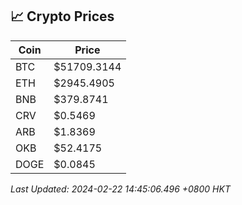 ## 📈 Crypto Prices

| Coin | Price |
| ---- | ----- |
| BTC | $51709.3144 |
| ETH | $2945.4905 |
| BNB | $379.8741 |
| CRV | $0.5469 |
| ARB | $1.8369 |
| OKB | $52.4175 |
| DOGE | $0.0845 |

_Last Updated: 2024-02-22 14:45:06.496 +0800 HKT_